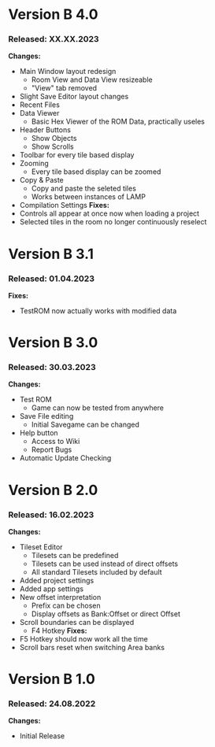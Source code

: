 # Version B 4.0
### Released: XX.XX.2023
**Changes:**
 * Main Window layout redesign
   * Room View and Data View resizeable
   * "View" tab removed
 * Slight Save Editor layout changes
 * Recent Files
 * Data Viewer
   * Basic Hex Viewer of the ROM Data, practically useles
 * Header Buttons
   * Show Objects
   * Show Scrolls
 * Toolbar for every tile based display
 * Zooming
   * Every tile based display can be zoomed
 * Copy & Paste
   * Copy and paste the seleted tiles
   * Works between instances of LAMP
 * Compilation Settings
**Fixes:**
 * Controls all appear at once now when loading a project
 * Selected tiles in the room no longer continuously reselect


# Version B 3.1
### Released: 01.04.2023
**Fixes:**
 * TestROM now actually works with modified data


# Version B 3.0
### Released: 30.03.2023
**Changes:**
 * Test ROM
   * Game can now be tested from anywhere
 * Save File editing
   * Initial Savegame can be changed
 * Help button
   * Access to Wiki
   * Report Bugs
 * Automatic Update Checking


# Version B 2.0
### Released: 16.02.2023
**Changes:**
 * Tileset Editor
   * Tilesets can be predefined
   * Tilesets can be used instead of direct offsets
   * All standard Tilesets included by default
 * Added project settings
 * Added app settings
 * New offset interpretation
   * Prefix can be chosen
   * Display offsets as Bank:Offset or direct Offset
 * Scroll boundaries can be displayed
   * F4 Hotkey
**Fixes:**
 * F5 Hotkey should now work all the time
 * Scroll bars reset when switching Area banks


# Version B 1.0
### Released: 24.08.2022
**Changes:**
 * Initial Release
